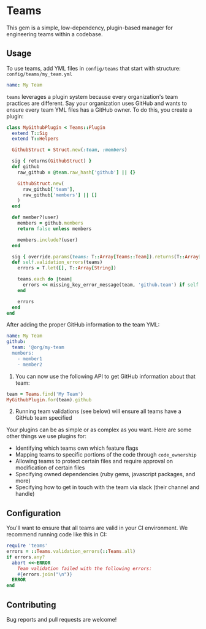# Teams

This gem is a simple, low-dependency, plugin-based manager for engineering teams within a codebase.

## Usage

To use teams, add YML files in `config/teams` that start with structure:
`config/teams/my_team.yml`
```yml
name: My Team
```

`teams` leverages a plugin system because every organization's team practices are different. Say your organization uses GitHub and wants to ensure every team YML files has a GitHub owner. To do this, you create a plugin:

```ruby
class MyGithubPlugin < Teams::Plugin
  extend T::Sig
  extend T::Helpers

  GithubStruct = Struct.new(:team, :members)

  sig { returns(GithubStruct) }
  def github
    raw_github = @team.raw_hash['github'] || {}

    GithubStruct.new(
      raw_github['team'],
      raw_github['members'] || []
    )
  end

  def member?(user)
    members = github.members
    return false unless members

    members.include?(user)
  end

  sig { override.params(teams: T::Array[Teams::Team]).returns(T::Array[String]) }
  def self.validation_errors(teams)
    errors = T.let([], T::Array[String])

    teams.each do |team|
      errors << missing_key_error_message(team, 'github.team') if self.for(team).github.team.nil?
    end

    errors
  end
end
```

After adding the proper GitHub information to the team YML:
```yml
name: My Team
github:
  team: '@org/my-team
  members:
    - member1
    - member2
```

1) You can now use the following API to get GitHub information about that team:
```ruby
team = Teams.find('My Team')
MyGithubPlugin.for(team).github
```
2) Running team validations (see below) will ensure all teams have a GitHub team specified

Your plugins can be as simple or as complex as you want. Here are some other things we use plugins for:
- Identifying which teams own which feature flags
- Mapping teams to specific portions of the code through `code_ownership`
- Allowing teams to protect certain files and require approval on modification of certain files
- Specifying owned dependencies (ruby gems, javascript packages, and more)
- Specifying how to get in touch with the team via slack (their channel and handle)

## Configuration
You'll want to ensure that all teams are valid in your CI environment. We recommend running code like this in CI:
```ruby
require 'teams'
errors = ::Teams.validation_errors(::Teams.all)
if errors.any?
  abort <<~ERROR
    Team validation failed with the following errors:
    #{errors.join("\n")}
  ERROR
end
```

## Contributing

Bug reports and pull requests are welcome!

